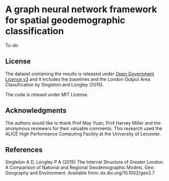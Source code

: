 # A graph neural network framework for spatial geodemographic classification

To-do


## License

The dataset containing the results is released under [Open Government Licence v3](https://www.nationalarchives.gov.uk/doc/open-government-licence/version/3/) and it includes the baselines and the London Output Area Classification by Singleton and Longley (2015).

The code is relased under MIT License.


## Acknowledgments

The authors would like to thank Prof May Yuan, Prof Harvey Miller and the anonymous reviewers for their valuable comments. This research used the ALICE High Performance Computing Facility at the University of Leicester.


## References

Singleton A D, Longley P A (2015) The Internal Structure of Greater London: A Comparison of National and Regional Geodemographic Models. Geo: Geography and Environment. Available from: dx.doi.org/10.1002/geo2.7

